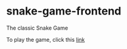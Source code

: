 # snake-game-frontend
The classic Snake Game 

To play the game, click this [link](https://rithvik-2003.github.io/snake-game-frontend/)

